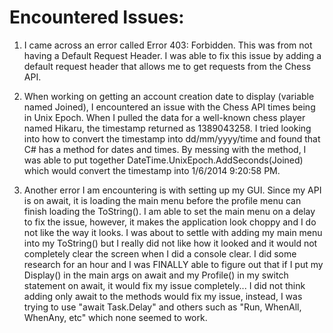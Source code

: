 # Encountered Issues:

1) I came across an error called Error 403: Forbidden. This was from not having a Default Request Header. I was able to fix this issue by adding a default request header that allows me to get requests from the Chess API. 

2) When working on getting an account creation date to display (variable named Joined), I encountered an issue with the Chess API times being in Unix Epoch. When I pulled the data for a well-known chess player named Hikaru, the timestamp returned as 1389043258. I tried looking into how to convert the timestamp into dd/mm/yyyy/time and found that C# has a method for dates and times. By messing with the method, I was able to put together DateTime.UnixEpoch.AddSeconds(Joined) which would convert the timestamp into 1/6/2014 9:20:58 PM.

3) Another error I am encountering is with setting up my GUI. Since my API is on await, it is loading the main menu before the profile menu can finish loading the ToString(). I am able to set the main menu on a delay to fix the issue, however, it makes the application look choppy and I do not like the way it looks. I was about to settle with adding my main menu into my ToString() but I really did not like how it looked and it would not completely clear the screen when I did a console clear. I did some research for an hour and I was FINALLY able to figure out that if I put my Display() in the main args on await and my Profile() in my switch statement on await, it would fix my issue completely... I did not think adding only await to the methods would fix my issue, instead, I was trying to use "await Task.Delay" and others such as "Run, WhenAll, WhenAny, etc" which none seemed to work.
